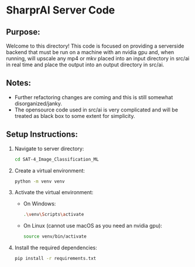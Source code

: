 # SharprAI Server Code

## Purpose:
Welcome to this directory! This code is focused on providing a serverside backend that must be run on a machine with an nvidia gpu and, when running, will upscale any mp4 or mkv placed into an input directory in src/ai in real time and place the output into an output directory in src/ai. 

## Notes:
  - Further refactoring changes are coming and this is still somewhat disorganized/janky. 
  - The opensource code used in src/ai is very complicated and will be treated as black box to some extent for simplicity. 

## Setup Instructions:

1. Navigate to server directory:

   ```bash
   cd SAT-4_Image_Classification_ML
   ```

2. Create a virtual environment:

    ```bash
    python -m venv venv
    ```

3. Activate the virtual environment:

   - On Windows:

     ```bash
     .\venv\Scripts\activate
     ```

   - On Linux (cannot use macOS as you need an nvidia gpu):

     ```bash
     source venv/bin/activate
     ```

4. Install the required dependencies:

   ```bash
   pip install -r requirements.txt
   ```



